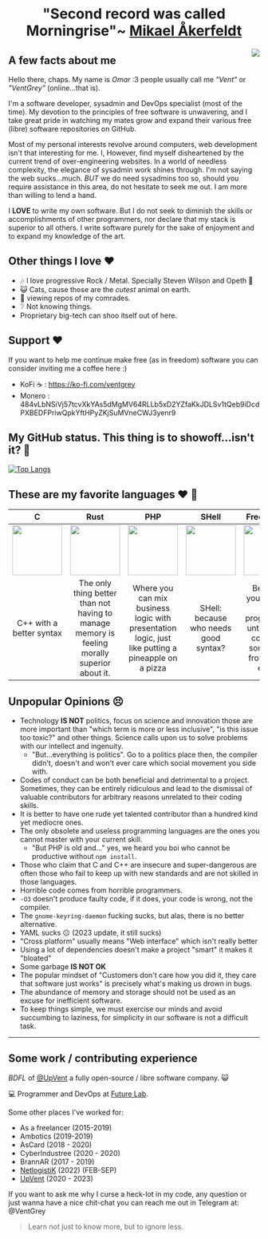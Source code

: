 <h1 align="center"> "Second record was called Morningrise"~ <a href="https://youtube.com/clip/UgkxPEfuRaUGsF3KAl52UCex4gLRnJQOBKsO">Mikael Åkerfeldt</a>  </h1>
<img src="https://is3-ssl.mzstatic.com/image/thumb/Music118/v4/d4/37/73/d43773be-9eb0-68b9-a0ff-a9d249dfb779/00602557276473.rgb.jpg/248x248cc.jpg" align="right">

## A few facts about me

Hello there, chaps. My name is *Omar* :3 people usually call me *"Vent"* or *"VentGrey"* (online...that is). 

I'm a software developer, sysadmin and DevOps specialist (most of the time). My devotion to the principles of free software is unwavering, and I take great pride in watching my mates grow and expand their various free (libre) software repositories on GitHub.

Most of my personal interests revolve around computers, web development isn't that interesting for me. I, However, find myself disheartened by the current trend of over-engineering websites. In a world of needless complexity, the elegance of sysadmin work shines through. I'm not saying the web sucks...much. *BUT* we do need sysadmins too so, should you require assistance in this area, do not hesitate to seek me out. I am more than willing to lend a hand.

I **LOVE** to write my own software. But I do not seek to diminish the skills or accomplishments of other programmers, nor declare that my stack is superior to all others. I write software purely for the sake of enjoyment and to expand my knowledge of the art.

## Other things I love :heart:

* :notes: I love progressive Rock / Metal. Specially Steven Wilson and Opeth :metal:
* :smiley_cat: Cats, cause those are the *cutest* animal on earth.
* :star2: viewing repos of my comrades.
* :grey_question: Not knowing things.
* Proprietary big-tech can shoo itself out of here.

## Support :heart:

If you want to help me continue make free (as in freedom) software you can consider inviting me a coffee here :)

- KoFi ☕ :  https://ko-fi.com/ventgrey
- Monero : 484vLbNSiVj57tcvXkYAs5dMgMV64RLLb5xD2YZfaKkJDLSv1tQeb9iDcdPXBEDFPriwQpkYftHPyZKjSuMVneCWJ3yenr9

## My GitHub status. This thing is to showoff...isn't it? :thinking:
[![Top Langs](https://github-readme-stats.vercel.app/api/top-langs/?username=ventgrey&hide=javascript,html,css,python,julia,scss,emacs%20lisp,ruby,roff,prolog,vim%20script,makefile,m4,perl,c%2B%2B,kotlin,elm,svelte,java,C%23,hcl,batchfile,gsl,meson,coffeescript,dart,glsl,jupyter%20notebook&layout=compact&langs_count=10)](https://github.com/anuraghazra/github-readme-stats)

## These are my favorite languages :heart: :rocket:

|              C             |            Rust            |             PHP            |            SHell            |           Free Pascal           |             Golang             |
|:--------------------------:|:--------------------------:|:--------------------------:|:--------------------------:|:--------------------------:|:--------------------------:|
| <img src="https://upload.wikimedia.org/wikipedia/commons/thumb/3/35/The_C_Programming_Language_logo.svg/1200px-The_C_Programming_Language_logo.svg.png" width="100px"> | <img src="https://upload.wikimedia.org/wikipedia/commons/thumb/d/d5/Rust_programming_language_black_logo.svg/1200px-Rust_programming_language_black_logo.svg.png" width="100px"> | <img src="https://upload.wikimedia.org/wikipedia/commons/thumb/2/27/PHP-logo.svg/1024px-PHP-logo.svg.png" width="100px"> | <img src="https://upload.wikimedia.org/wikipedia/commons/thumb/4/4b/Bash_Logo_Colored.svg/1200px-Bash_Logo_Colored.svg.png" width="100px"> | <img src="https://wiki.freepascal.org/images/f/fd/Lazarus-icons-lpr-proposal-bpsoftware.png" width="100px"> | <img src="https://go.dev/blog/go-brand/Go-Logo/PNG/Go-Logo_Blue.png" width="100px"> |
| C++ with a better syntax	 | The only thing better than not having to manage memory is feeling morally superior about it.	  |  Where you can mix business logic with presentation logic, just like putting a pineapple on a pizza  |  SHell: because who needs good syntax? |  Because you're not a real programmer until you've compiled something from a text editor	  | Golang: for when you need to glue things together, but also want to eat the glue |

## Unpopular Opinions :persevere:

* Technology **IS NOT** politics, focus on science and innovation those are more important than "which term is more or less inclusive", "is this issue too toxic?" and other things. Science calls upon us to solve problems with our intellect and ingenuity.
  * "But...everything is politics". Go to a politics place then, the compiler didn't, doesn't and won't ever care which social movement you side with.
* Codes of conduct can be both beneficial and detrimental to a project. Sometimes, they can be entirely ridiculous and lead to the dismissal of valuable contributors for arbitrary reasons unrelated to their coding skills.
* It is better to have one rude yet talented contributor than a hundred kind yet mediocre ones.
* The only obsolete and useless programming languages are the ones you cannot master with your current skill.
  * "But PHP is old and..." yes, we heard you boi who cannot be productive without `npm install`.
* Those who claim that C and C++ are insecure and super-dangerous are often those who fail to keep up with new standards and are not skilled in those languages.
* Horrible code comes from horrible programmers.
* `-O3` doesn't produce faulty code, if it does, your code is wrong, not the compiler.
* The `gnome-keyring-daemon` fucking sucks, but alas, there is no better alternative.
* YAML sucks :neutral_face: (2023 update, it still sucks)
* "Cross platform" usually means "Web interface" which isn't really better
* Using a lot of dependencies doesn't make a project "smart" it makes it "bloated"
* Some garbage **IS NOT OK**
* The popular mindset of "Customers don't care how you did it, they care that software just works" is precisely what's making us drown in bugs.
* The abundance of memory and storage should not be used as an excuse for inefficient software.
* To keep things simple, we must exercise our minds and avoid succumbing to laziness, for simplicity in our software is not a difficult task.
---


## Some work / contributing experience

_BDFL_ of [@UpVent](https://github.com/UpVent) a fully open-source / libre software company. :smiley_cat:

:computer: Programmer and DevOps at [Future Lab](https://github.com/futurelabmx).

Some other places I've worked for:

* As a freelancer (2015-2019)
* Ambotics (2019-2019)
* AsCard (2018 - 2020)
* CyberIndustree (2020 - 2020)
* BrannAR (2017 - 2019)
* [NetlogistiK](https://netlogistik.com) (2022) (FEB-SEP)
* [UpVent](https://upvent.codes/) (2020 - 2023)

If you want to ask me why I curse a heck-lot in my code, any question or just wanna have a nice chit-chat you can reach me out in Telegram at: @VentGrey


> Learn not just to know more, but to ignore less.
